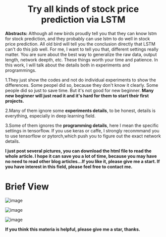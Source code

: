 # <center> Try all kinds of stock price prediction via LSTM</center>

**Abstracts:**  Although all new birds proudly tell you that they can know lstm for stock prediction, and they probably can use lstm to do well in stock price prediction. All old bird will tell you the conclusion directly that LSTM can't do this job well. For me, I want to tell you that, different settings really matter. You are sure about the best way to generalize the raw data, output length, network deepth, etc. These things worth your time and patience. In this work, I will talk about the details both in experiments and programmings.

1.They just show the codes and not do individual experiments to show the differences. Some peopel did so, because they don't know it clearly. Some people did so just to save time. But it's not good for new beginner. **Many new beginner will just read it and it's hard for them to start their first projects.**

2.Many of them ignore some **experiments details**, to be honest, details is everything, especially in deep learning field. 

3.Some of them ignores the **programming details**, here I mean the specific settings in tensorflow. If you use keras or caffe, I strongly reconmmand you to use tensorflow or pytorch,which push you to figure out the exact network details.

**I just post several pictures, you can download the html file to read the whole article. I hope it can save you a lot of time, because you may have no need to read other blog articles...If you like it, please give me a start. If you have interest in this field, please feel free to contact me.**


# Brief View

![image](https://github.com/ThuAlexFang/Summary_LSTM_Stock_Price/blob/master/pictures/1.PNG)

![image](https://github.com/ThuAlexFang/Summary_LSTM_Stock_Price/blob/master/pictures/3.PNG)

![image](https://github.com/ThuAlexFang/Summary_LSTM_Stock_Price/blob/master/pictures/4.PNG)

**If you think this materia is helpful, please give me a star, thanks.**
